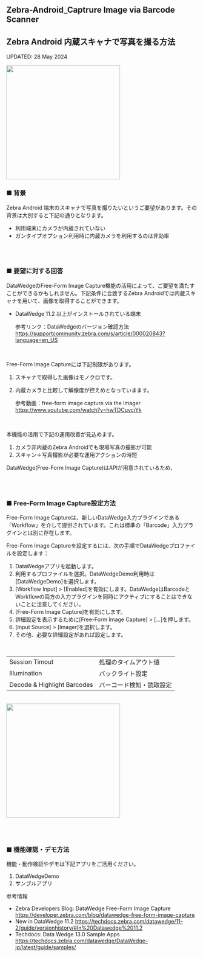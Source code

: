 ## Zebra-Android_Captrure Image via Barcode Scanner
## Zebra Android 内蔵スキャナで写真を撮る方法

UPDATED: 28 May 2024

<img width="300" src="https://developer.zebra.com/sites/default/files/2022-03/DataWedge%20OCR%20Image%20-%20small.png">


### ■ 背景

Zebra Android 端末のスキャナで写真を撮りたいというご要望があります。その背景は大別すると下記の通りとなります。

- 利用端末にカメラが内蔵されていない
- ガンタイプオプション利用時に内蔵カメラを利用するのは非効率

<br><br>
### ■ 要望に対する回答

DataWedgeのFree-Form Image Capture機能の活用によって、ご要望を満たすことができるかもしれません。下記条件に合致するZebra Androidでは内蔵スキャナを用いて、画像を取得することができます。

- DataWedge 11.2 以上がインストールされている端末
    
    参考リンク：DataWedgeのバージョン確認方法
    https://supportcommunity.zebra.com/s/article/000020843?language=en_US

<br>

Free-Form Image Captureには下記制限があります。

1. スキャナで取得した画像はモノクロです。
2. 内蔵カメラと比較して解像度が控えめとなっていまます。

    参考動画：free-form image capture via the Imager
    https://www.youtube.com/watch?v=hwTDCuvcjYk

<br>

本機能の活用で下記の運用改善が見込めます。

1. カメラ非内蔵のZebra Androidでも現場写真の撮影が可能
2. スキャン＋写真撮影が必要な運用アクションの時短

DataWedge(Free-Form Image Capture)はAPIが用意されているため、


<br><br>
### ■ Free-Form Image Capture設定方法

Free-Form Image Captureは、新しいDataWedge入力プラグインである「Workflow」を介して提供されています。これは標準の「Barcode」入力プラグインとは別に存在します。
<br>

Free-Form Image Captureを設定するには、次の手順でDataWedgeプロファイルを設定します：
<br>

1. DataWedgeアプリを起動します。
2. 利用するプロファイルを選択。DataWedgeDemo利用時は[DataWedgeDemo]を選択します。
3. [Workflow Input] > [Enabled]を有効にします。DataWedgeはBarcodeとWorkflowの両方の入力プラグインを同時にアクティブにすることはできないことに注意してください。
4. [Free-Form Image Capture]を有効にします。
5. 詳細設定を表示するために[Free-Form Image Capture] > [...]を押します。
6. [Input Source] > [Imager]を選択します。
7. その他、必要な詳細設定があれば設定します。
<br>

   |||
   |-|-|
   | Session Timout | 処理のタイムアウト値
   | Illumination   | バックライト設定
   | Decode & Highlight Barcodes    | バーコード検知・読取設定

<br>


<img width="300" src="https://github.com/darryncampbell/DataWedge-Workflow-Sample/raw/main/media/dw_freeform_image_capture_config_1.png">

<br><br>

### ■ 機能確認・デモ方法

機能・動作検証やデモは下記アプリをご活用ください。

1. DataWedgeDemo
2. サンプルアプリ

参考情報

- Zebra Developers Blog: DataWedge Free-Form Image Capture
https://developer.zebra.com/blog/datawedge-free-form-image-capture
- New in DataWedge 11.2
  https://techdocs.zebra.com/datawedge/11-2/guide/versionhistory/#In%20Datawedge%2011.2
- Techdocs: Data Wedge 13.0 Sample Apps
https://techdocs.zebra.com/datawedge/DataWedge-jp/latest/guide/samples/